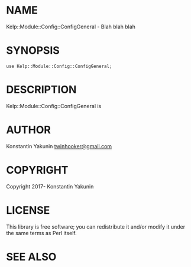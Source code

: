 # NAME

Kelp::Module::Config::ConfigGeneral - Blah blah blah

# SYNOPSIS

    use Kelp::Module::Config::ConfigGeneral;

# DESCRIPTION

Kelp::Module::Config::ConfigGeneral is

# AUTHOR

Konstantin Yakunin <twinhooker@gmail.com>

# COPYRIGHT

Copyright 2017- Konstantin Yakunin

# LICENSE

This library is free software; you can redistribute it and/or modify
it under the same terms as Perl itself.

# SEE ALSO
